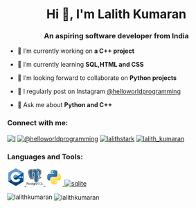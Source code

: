 <h1 align="center">Hi 👋, I'm Lalith Kumaran</h1>
<h3 align="center">An aspiring software developer from India</h3>

- 🔭 I’m currently working on **a C++ project**

- 🌱 I’m currently learning **SQL,HTML and CSS**

- 👯 I’m looking forward to collaborate on **Python projects**

- 📝 I regularly post on Instagram [@helloworldprogramming](@helloworldprogramming)

- 💬 Ask me about **Python and C++**

<h3 align="left">Connect with me:</h3>
<p align="left">
<a href="https://linkedin.com/in/l" target="blank"><img align="center" src="https://cdn.jsdelivr.net/npm/simple-icons@3.0.1/icons/linkedin.svg" alt="l" height="30" width="40" /></a>
<a href="https://instagram.com/@helloworldprogramming" target="blank"><img align="center" src="https://cdn.jsdelivr.net/npm/simple-icons@3.0.1/icons/instagram.svg" alt="@helloworldprogramming" height="30" width="40" /></a>
<a href="https://www.hackerrank.com/lalithstark" target="blank"><img align="center" src="https://cdn.jsdelivr.net/npm/simple-icons@3.0.1/icons/hackerrank.svg" alt="lalithstark" height="30" width="40" /></a>
<a href="https://www.leetcode.com/lalith_kumaran" target="blank"><img align="center" src="https://cdn.jsdelivr.net/npm/simple-icons@3.0.1/icons/leetcode.svg" alt="lalith_kumaran" height="30" width="40" /></a>
</p>

<h3 align="left">Languages and Tools:</h3>
<p align="left"> <a href="https://www.w3schools.com/cpp/" target="_blank"> <img src="https://raw.githubusercontent.com/devicons/devicon/master/icons/cplusplus/cplusplus-original.svg" alt="cplusplus" width="40" height="40"/> </a> <a href="https://www.postgresql.org" target="_blank"> <img src="https://raw.githubusercontent.com/devicons/devicon/master/icons/postgresql/postgresql-original-wordmark.svg" alt="postgresql" width="40" height="40"/> </a> <a href="https://www.python.org" target="_blank"> <img src="https://raw.githubusercontent.com/devicons/devicon/master/icons/python/python-original.svg" alt="python" width="40" height="40"/> </a> <a href="https://www.sqlite.org/" target="_blank"> <img src="https://www.vectorlogo.zone/logos/sqlite/sqlite-icon.svg" alt="sqlite" width="40" height="40"/> </a> </p>

<p><img align="left" src="https://github-readme-stats.vercel.app/api/top-langs?username=lalithkumaran&show_icons=true&locale=en&layout=compact" alt="lalithkumaran" /></p>

<p>&nbsp;<img align="center" src="https://github-readme-stats.vercel.app/api?username=lalithkumaran&show_icons=true&locale=en" alt="lalithkumaran" /></p>
